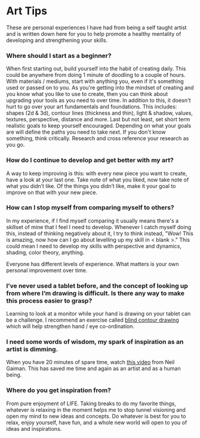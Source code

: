 # Art Tips

These are personal experiences I have had from being a self taught artist and is written down here for you to help promote a healthy mentality of developing and strengthening your skills.

### Where should I start as a beginner?
When first starting out, build yourself into the habit of creating daily. This could be anywhere from doing 1 minute of doodling to a couple of hours. With materials / mediums, start with anything you, even if it's something used or passed on to you. As you're getting into the mindset of creating and you know what you like to use to create, then you can think about upgrading your tools as you need to over time. In addition to this, it doesn't hurt to go over your art fundamentals and foundations. This includes: shapes (2d & 3d), contour lines (thickness and thin), light & shadow, values, textures, perspective, distance and more. Last but not least, set short term realistic goals to keep yourself encouraged. Depending on what your goals are will define the paths you need to take next. If you don't know something, think critically. Research and cross reference your research as you go.

### How do I continue to develop and get better with my art?
A way to keep improving is this: with every new piece you want to create, have
a look at your last one. Take note of what you liked, now take note of what you
didn’t like. Of the things you didn’t like, make it your goal to improve on
that with your new piece.

### How can I stop myself from comparing myself to others?
In my experience, if I find myself comparing it usually means there's a skillset of mine that I feel I need to develop. Whenever I catch myself doing this, instead of thinking negatively about it, I try to think instead, "Wow! This is amazing, now how can I go about levelling up my skill in < blank >." This could mean I need to develop my skills with perspective and dynamics, shading, color theory, anything.

Everyone has different levels of experience. What matters is your
own personal improvement over time.

### I’ve never used a tablet before, and the concept of looking up from where I’m drawing is difficult. Is there any way to make this process easier to grasp?
Learning to look at a monitor while your hand is drawing on your tablet can be a
challenge. I recommend an exercise called [blind contour drawing](https://en.wikipedia.org/wiki/Blind_contour_drawing)
which will help strengthen hand / eye co-ordination.

### I need some words of wisdom, my spark of inspiration as an artist is dimming.
When you have 20 minutes of spare time, watch [this video](https://www.youtube.com/watch?v=plWexCID-kA)
from Neil Gaiman. This has saved me time and again as an artist and as a human being.

### Where do you get inspiration from?
From pure enjoyment of LIFE. Taking breaks to do my favorite things, whatever is relaxing in the moment helps me to stop tunnel visioning and open my mind to new ideas and concepts. Do whatever is best for you to relax, enjoy yourself, have fun, and a whole new world will open to you of ideas and inspirations.
